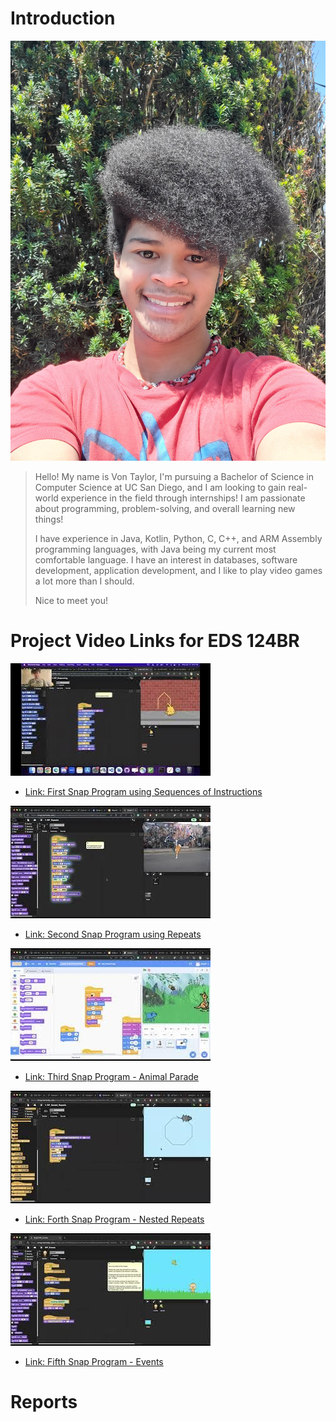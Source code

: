 # Introduction
![me](Pics/me.jpg)
> Hello! My name is Von Taylor, I'm pursuing a Bachelor of Science in Computer Science at UC San Diego, and I am looking to gain real-world experience in the field through internships! I am passionate about programming, problem-solving, and overall learning new things! 
>
> I have experience in Java, Kotlin, Python, C, C++, and ARM Assembly programming languages, with Java being my current most comfortable language. I have an interest in databases, software development, application development, and I like to play video games a lot more than I should. 
>
> Nice to meet you!

# Project Video Links for EDS 124BR
![Vid1](Pics/Vid1.jpeg) 
- [Link: First Snap Program using Sequences of Instructions](https://youtu.be/0iLhSfZvBAg)

![Vid2](Pics/Vid2.jpeg)
- [Link: Second Snap Program using Repeats](https://youtu.be/YgPezMK1dVo)

![Vid3](Pics/Vid3.jpeg)
- [Link: Third Snap Program - Animal Parade](https://youtu.be/pJPGYLmcbvE)

![Vid4](Pics/Vid4.jpeg)
- [Link: Forth Snap Program - Nested Repeats](https://youtu.be/Am71eo9fWj0)

![Vid5](Pics/Vid5.jpeg)
- [Link: Fifth Snap Program - Events](https://youtu.be/plz8m75Q3UY)

# Reports
